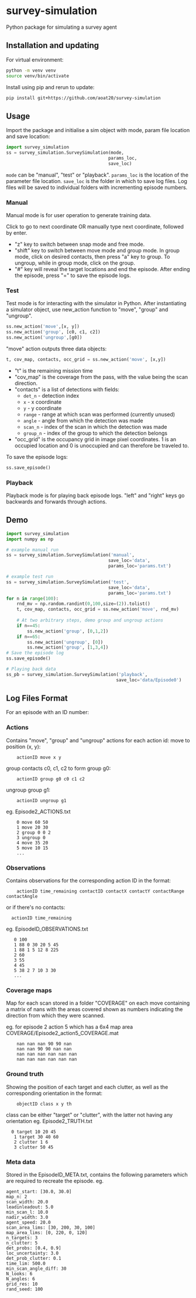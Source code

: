 # survey-simulation

Python package for simulating a survey agent

## Installation and updating
For virtual environment: 
```bash 
python -m venv venv
source venv/bin/activate
```

Install using pip and rerun to update:

```bash
pip install git+https://github.com/aoat20/survey-simulation
```

## Usage
Import the package and initialise a sim object with mode, param file location and save location:
```python 
import survey_simulation
ss = survey_simulation.SurveySimulation(mode,
                                       params_loc,
                                       save_loc)

```

`mode` can be "manual", "test" or "playback". `params_loc` is the location of the parameter file location. `save_loc` is the folder in which to save log files. Log files will be saved to individual folders with incrementing episode numbers.

### Manual 
Manual mode is for user operation to generate training data.

Click to go to next coordinate OR manually type next coordinate, followed by enter.

- "z" key to switch between snap mode and free mode.
- "shift" key to switch between move mode and group mode. In group mode, click on desired contacts, then press "a" key to group. To ungroup, while in group mode, click on the group.
- "#" key will reveal the target locations and end the episode. After ending the episode, press "=" to save the episode logs.

### Test 
Test mode is for interacting with the simulator in Python. After instantiating a simulator object, use new_action function to "move", "group" and "ungroup".

```python 
ss.new_action('move',[x, y])
ss.new_action('group', [c0, c1, c2])
ss.new_action('ungroup',[g0])
```
"move" action outputs three data objects:
```python
t, cov_map, contacts, occ_grid = ss.new_action('move', [x,y])
```
- "t" is the remaining mission time
- "cov_map" is the coverage from the pass, with the value being the scan direction.
- "contacts" is a  list of detections with fields:
  - `det_n` - detection index
  - `x` - x coordinate
  - `y` - y coordinate
  - `range` - range at which scan was performed (currently unused)
  - `angle` - angle from which the detection was made
  - `scan_n` - index of the scan in which the detection was made
  - `group_n` - index of the group to which the detection belongs
- "occ_grid" is the occupancy grid in image pixel coordinates. 1 is an occupied location and 0 is unoccupied and can therefore be traveled to.

To save the episode logs:
```python
ss.save_episode()
```

### Playback
Playback mode is for playing back episode logs. "left" and "right" keys go backwards and forwards through actions.

## Demo

```python
import survey_simulation
import numpy as np

# example manual run
ss = survey_simulation.SurveySimulation('manual',
                                       save_loc='data',
                                       params_loc='params.txt')

# example test run
ss = survey_simulation.SurveySimulation('test',
                                       save_loc='data',
                                       params_loc='params.txt')
for n in range(100):
    rnd_mv = np.random.randint(0,100,size=(2)).tolist()
    t, cov_map, contacts, occ_grid = ss.new_action('move', rnd_mv)
    
    # At two arbitrary steps, demo group and ungroup actions
    if n==45: 
        ss.new_action('group', [0,1,2])
    if n==65:
        ss.new_action('ungroup', [0])
        ss.new_action('group', [1,3,4])
# Save the episode log
ss.save_episode()

# Playing back data
ss_pb = survey_simulation.SurveySimulation('playback',
                                          save_loc='data/Episode0')

```

## Log Files Format
For an episode with an ID number:

### Actions
Contains "move", "group" and "ungroup" actions for each action id:
move to position (x, y):
```
    actionID move x y 
```
group contacts c0, c1, c2 to form group g0:
```
    actionID group g0 c0 c1 c2
```
ungroup group g1:
```
    actionID ungroup g1
```
eg. 
Episode2_ACTIONS.txt
```
    0 move 60 50
    1 move 20 30
    2 group 0 0 2
    3 ungroup 0
    4 move 35 20
    5 move 10 15
    ...
```

### Observations
Contains observations for the corresponding action ID in the format:
```
    actionID time_remaining contactID contactX contactY contactRange contactAngle
```
or if there's no contacts:
```
  actionID time_remaining
```
eg.
EpisodeID_OBSERVATIONS.txt
 ```
    0 100
    1 88 0 30 20 5 45
    1 88 1 5 12 8 225
    2 60
    3 55 
    4 45
    5 38 2 7 10 3 30
    ...
```

### Coverage maps
Map for each scan stored in a folder "COVERAGE" on each move containing a matrix of nans with the areas covered shown as numbers indicating the direction from which they were scanned.

eg. for episode 2 action 5 which has a 6x4 map area
COVERAGE/Episode2_action5_COVERAGE.mat
```
    nan nan nan 90 90 nan 
    nan nan 90 90 nan nan
    nan nan nan nan nan nan
    nan nan nan nan nan nan 
```

### Ground truth
Showing the position of each target and each clutter, as well as the corresponding orientation in the format: 
```
    objectID class x y th 
```
class can be either "target" or "clutter", with the latter not having any orientation
eg. 
Episode2_TRUTH.txt
 ```
   0 target 10 20 45
    1 target 30 40 60
    2 clutter 1 6
    3 clutter 50 45
```

### Meta data
Stored in the EpisodeID_META.txt, contains the following parameters which are required to recreate the episode. eg. 
```
agent_start: [30.0, 30.0]
map_n: 2
scan_width: 20.0
leadinleadout: 5.0
min_scan_l: 10.0
nadir_width: 3.0
agent_speed: 20.0
scan_area_lims: [30, 200, 30, 100]
map_area_lims: [0, 220, 0, 120]
n_targets: 3
n_clutter: 5
det_probs: [0.4, 0.9]
loc_uncertainty: 3.0
det_prob_clutter: 0.1
time_lim: 500.0
min_scan_angle_diff: 30
N_looks: 6
N_angles: 6
grid_res: 10
rand_seed: 100
```
